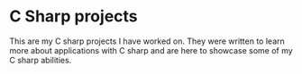 #  C Sharp projects
This are my C sharp projects I have worked on.
They were written to learn more about applications with C sharp
and are here to showcase some of my C sharp abilities.
